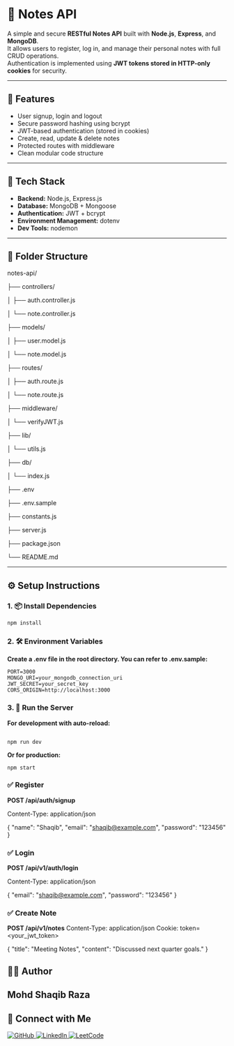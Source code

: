 # 📝 Notes API

A simple and secure **RESTful Notes API** built with **Node.js**, **Express**, and **MongoDB**.  
It allows users to register, log in, and manage their personal notes with full CRUD operations.  
Authentication is implemented using **JWT tokens stored in HTTP-only cookies** for security.

---

## 🚀 Features

- User signup, login and logout
- Secure password hashing using bcrypt
- JWT-based authentication (stored in cookies)
- Create, read, update & delete notes
- Protected routes with middleware
- Clean modular code structure

---

## 🧰 Tech Stack

- **Backend:** Node.js, Express.js
- **Database:** MongoDB + Mongoose
- **Authentication:** JWT + bcrypt
- **Environment Management:** dotenv
- **Dev Tools:** nodemon

---

## 📁 Folder Structure

notes-api/  

├── controllers/

  │ ├── auth.controller.js

  │ └── note.controller.js

├── models/

  │ ├── user.model.js

  │ └── note.model.js

├── routes/

  │ ├── auth.route.js

  │ └── note.route.js

├── middleware/

  │ └── verifyJWT.js

├── lib/

  │ └── utils.js

├── db/

  │ └── index.js

├── .env

├── .env.sample

├── constants.js

├── server.js

├── package.json

└── README.md

---

## ⚙️ Setup Instructions

### 1. 📦 Install Dependencies

```bash
npm install
```

### 2. 🛠️ Environment Variables

**Create a .env file in the root directory. You can refer to .env.sample:**

```
PORT=3000
MONGO_URI=your_mongodb_connection_uri
JWT_SECRET=your_secret_key
CORS_ORIGIN=http://localhost:3000

```

### 3. 🚀 Run the Server
**For development with auto-reload:**

```

npm run dev

```

**Or for production:**
```
npm start

```

### ✅ Register

**POST /api/auth/signup**

Content-Type: application/json

{
  "name": "Shaqib",
  "email": "shaqib@example.com",
  "password": "123456"
}

### ✅ Login

**POST /api/v1/auth/login**

Content-Type: application/json

{
  "email": "shaqib@example.com",
  "password": "123456"
}


### ✅ Create Note

**POST /api/v1/notes**
Content-Type: application/json
Cookie: token=<your_jwt_token>

{
  "title": "Meeting Notes",
  "content": "Discussed next quarter goals."
}


## 👨‍💻 Author
**Mohd Shaqib Raza**
---

## 📲 Connect with Me

<p align="left">
  <a href="https://github.com/IamMSR-01" target="_blank">
    <img src="https://img.shields.io/badge/GitHub-100000?style=for-the-badge&logo=github&logoColor=white" alt="GitHub"/>
  </a>
  <a href="https://www.linkedin.com/in/mohd-shaqib-raza-4088aa310/" target="_blank">
    <img src="https://img.shields.io/badge/LinkedIn-0A66C2?style=for-the-badge&logo=linkedin&logoColor=white" alt="LinkedIn"/>
  </a>
  <a href="https://leetcode.com/u/iammsr/" target="_blank">
    <img src="https://img.shields.io/badge/LeetCode-FFA116?style=for-the-badge&logo=LeetCode&logoColor=black" alt="LeetCode"/>
  </a>
</p>
